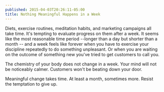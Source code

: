 ```yaml
---
published: 2015-04-03T20:26:11-05:00
title: Nothing Meaningful Happens in a Week
---
```

Diets, exercise routines, meditation habits, and marketing campaigns all take time. It's tempting to evaluate progress on them after a week. It seems like the most reasonable time period --longer than a day but shorter than a month -- and a week feels like forever when you have to exercise your discipline repeatedly to do something unpleasant. Or when you are waiting on the outcome of something new you've tried to get customers to call you.

The chemistry of your body does not change in a week. Your mind will not be noticeably calmer. Customers won't be beating down your door.

Meaningful change takes time. At least a month, sometimes more. Resist the temptation to give up.

